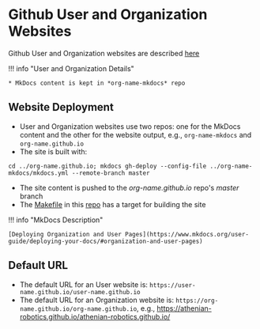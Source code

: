 # Github User and Organization Websites

Github User and Organization websites are described [here](https://help.github.com/articles/user-organization-and-project-pages/#user-and-organization-pages-sites)

!!! info "User and Organization Details"

    * MkDocs content is kept in *org-name-mkdocs* repo
    
    
## Website Deployment
* User and Organization websites use two repos: one for the MkDocs content and the other for the website output, e.g.,
`org-name-mkdocs` and `org-name.github.io`
* The site is built with: 
```
cd ../org-name.github.io; mkdocs gh-deploy --config-file ../org-name-mkdocs/mkdocs.yml --remote-branch master
```
* The site content is pushed to the *org-name.github.io* repo's *master* branch 
* The [Makefile](https://github.com/athenian-programming/mkdocs-demo/blob/master/Makefile) in this 
[repo](https://github.com/athenian-programming/mkdocs-demo) has a target for building the site

!!! info "MkDocs Description"

    [Deploying Organization and User Pages](https://www.mkdocs.org/user-guide/deploying-your-docs/#organization-and-user-pages)

## Default URL
* The default URL for an User website is: `https://user-name.github.io/user-name.github.io`
* The default URL for an Organization website is: `https://org-name.github.io/org-name.github.io`, e.g., https://athenian-robotics.github.io/athenian-robotics.github.io/
